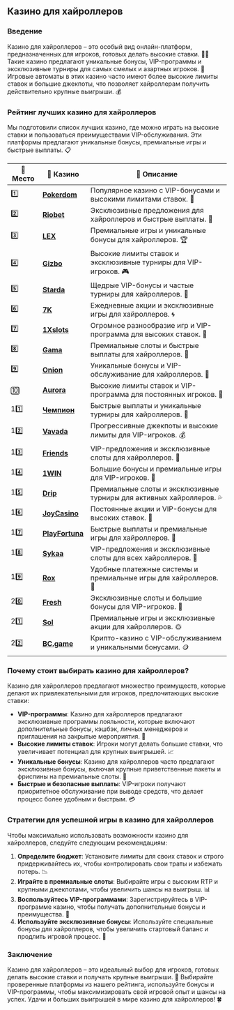 ## Казино для хайроллеров

### Введение
Казино для хайроллеров – это особый вид онлайн-платформ, предназначенных для игроков, готовых делать высокие ставки. 🎰💸 Такие казино предлагают уникальные бонусы, VIP-программы и эксклюзивные турниры для самых смелых и азартных игроков. 💎 Игровые автоматы в этих казино часто имеют более высокие лимиты ставок и большие джекпоты, что позволяет хайроллерам получить действительно крупные выигрыши. 💰

### Рейтинг лучших казино для хайроллеров
Мы подготовили список лучших казино, где можно играть на высокие ставки и пользоваться преимуществами VIP-обслуживания. Эти платформы предлагают уникальные бонусы, премиальные игры и быстрые выплаты. 📋

| 🥇 **Место** | 🎰 **Казино** | 💬 **Описание** |
|-------------|-------------|----------------|
| 1️⃣ | [**Pokerdom**](https://brandplay.link/4k77v2yx) | Популярное казино с VIP-бонусами и высокими лимитами ставок. 🎁 |
| 2️⃣ | [**Riobet**](https://brandplay.link/7xBLTPyj) | Эксклюзивные предложения для хайроллеров и быстрые выплаты. 🤑 |
| 3️⃣ | [**LEX**](https://brandplay.link/zW4hdDFV) | Премиальные игры и уникальные бонусы для хайроллеров. 🏆 |
| 4️⃣ | [**Gizbo**](https://brandplay.link/bprXw4YV) | Высокие лимиты ставок и эксклюзивные турниры для VIP-игроков. 🎮 |
| 5️⃣ | [**Starda**](https://brandplay.link/fB7xwRFL) | Щедрые VIP-бонусы и частые турниры для хайроллеров. 🌟 |
| 6️⃣ | [**7K**](https://brandplay.link/BvQyFShp) | Ежедневные акции и эксклюзивные игры для хайроллеров. 🌀 |
| 7️⃣ | [**1Xslots**](https://brandplay.link/hSB1khtr) | Огромное разнообразие игр и VIP-программа для высоких ставок. 🎰 |
| 8️⃣ | [**Gama**](https://brandplay.link/j6NMKsDz) | Премиальные слоты и быстрые выплаты для хайроллеров. 🧩 |
| 9️⃣ | [**Onion**](https://brandplay.link/zBGRVpQ9) | Уникальные бонусы и VIP-обслуживание для хайроллеров. 💎 |
| 🔟 | [**Aurora**](https://10trafic-stat2.com/click/668546556bcc6313411604bd/6766/13032/subaccount) | Высокие лимиты ставок и VIP-программа для постоянных игроков. 🚀 |
| 11️⃣ | [**Чемпион**](https://temon-gter.cfd/go/lRq?p80412p304504pcc44t17455) | Быстрые выплаты и уникальные турниры для хайроллеров. 🥇 |
| 12️⃣ | [**Vavada**](https://vavadapartner.pro/?promo=ea5c9275-6854-4505-94fc-95ab18221945-linkb2) | Прогрессивные джекпоты и высокие лимиты для VIP-игроков. 💰 |
| 13️⃣ | [**Friends**](https://gofriends.run/linkb2) | VIP-предложения и эксклюзивные слоты для хайроллеров. 👯 |
| 14️⃣ | [**1WIN**](https://brandplay.link/smXVpBbG) | Большие бонусы и премиальные игры для VIP-игроков. 🎲 |
| 15️⃣ | [**Drip**](https://drp-ircp01.com/c07e6a3db) | Премиальные слоты и эксклюзивные турниры для активных хайроллеров. 💦 |
| 16️⃣ | [**JoyCasino**](https://rpc30.call2me.pro/?/ru/registration?apkpop=0&partner=p24970p3291217pc98f) | Постоянные акции и VIP-бонусы для высоких ставок. 🎉 |
| 17️⃣ | [**PlayFortuna**](https://fortunapromo.net/alt/playfortuna/registration?0dc4a9362a71feb7e3f165fb8e766f70) | Быстрые выплаты и премиальные игры для хайроллеров. 💎 |
| 18️⃣ | [**Sykaa**](https://s-two-way.com/?source=linkb2&pid=30697) | VIP-предложения и эксклюзивные слоты для всех хайроллеров. 🌈 |
| 19️⃣ | [**Rox**](https://rox-pvwfpjgcxe.com/cb1ee18a5) | Удобные платежные системы и премиальные игры для хайроллеров. 💸 |
| 20️⃣ | [**Fresh**](https://fresh-eumwkxwao.com/c3f7b485d) | Эксклюзивные слоты и большие бонусы для VIP-игроков. 🥑 |
| 21️⃣ | [**Sol**](https://sol-mmtdzfbaco.com/cb2415bca) | Премиальные игры и эксклюзивные акции для хайроллеров. 🌞 |
| 22️⃣ | [**BC.game**](https://partnerbcgame.com/dcc53d441) | Крипто-казино с VIP-обслуживанием и уникальными бонусами. 🪙 |

### Почему стоит выбирать казино для хайроллеров?
Казино для хайроллеров предлагают множество преимуществ, которые делают их привлекательными для игроков, предпочитающих высокие ставки:

- **VIP-программы**: Казино для хайроллеров предлагают эксклюзивные программы лояльности, которые включают дополнительные бонусы, кэшбэк, личных менеджеров и приглашения на закрытые мероприятия. 💎
- **Высокие лимиты ставок**: Игроки могут делать большие ставки, что увеличивает потенциал для крупных выигрышей. 📈
- **Уникальные бонусы**: Казино для хайроллеров часто предлагают эксклюзивные бонусы, включая крупные приветственные пакеты и фриспины на премиальные слоты. 🎁
- **Быстрые и безопасные выплаты**: VIP-игроки получают приоритетное обслуживание при выводе средств, что делает процесс более удобным и быстрым. 💳

### Стратегии для успешной игры в казино для хайроллеров
Чтобы максимально использовать возможности казино для хайроллеров, следуйте следующим рекомендациям:

1. **Определите бюджет**: Установите лимиты для своих ставок и строго придерживайтесь их, чтобы контролировать свои траты и избежать потерь. 📉
2. **Играйте в премиальные слоты**: Выбирайте игры с высоким RTP и крупными джекпотами, чтобы увеличить шансы на выигрыш. 📊
3. **Воспользуйтесь VIP-программами**: Зарегистрируйтесь в VIP-программе казино, чтобы получать дополнительные бонусы и преимущества. 🎁
4. **Используйте эксклюзивные бонусы**: Используйте специальные бонусы для хайроллеров, чтобы увеличить стартовый баланс и продлить игровой процесс. 🔄

### Заключение
Казино для хайроллеров – это идеальный выбор для игроков, готовых делать высокие ставки и получать крупные выигрыши. 💸 Выбирайте проверенные платформы из нашего рейтинга, используйте бонусы и VIP-программы, чтобы максимизировать свой игровой опыт и шансы на успех. Удачи и больших выигрышей в мире казино для хайроллеров! 🍀
